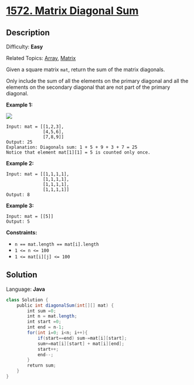 # [1572\. Matrix Diagonal Sum](https://leetcode.com/problems/matrix-diagonal-sum/)

## Description

Difficulty: **Easy**  

Related Topics: [Array](https://leetcode.com/tag/array/), [Matrix](https://leetcode.com/tag/matrix/)


Given a square matrix `mat`, return the sum of the matrix diagonals.

Only include the sum of all the elements on the primary diagonal and all the elements on the secondary diagonal that are not part of the primary diagonal.

**Example 1:**

![](https://assets.leetcode.com/uploads/2020/08/14/sample_1911.png)

```
Input: mat = [[1,2,3],
              [4,5,6],
              [7,8,9]]
Output: 25
Explanation: Diagonals sum: 1 + 5 + 9 + 3 + 7 = 25
Notice that element mat[1][1] = 5 is counted only once.
```

**Example 2:**

```
Input: mat = [[1,1,1,1],
              [1,1,1,1],
              [1,1,1,1],
              [1,1,1,1]]
Output: 8
```

**Example 3:**

```
Input: mat = [[5]]
Output: 5
```

**Constraints:**

*   `n == mat.length == mat[i].length`
*   `1 <= n <= 100`
*   `1 <= mat[i][j] <= 100`


## Solution

Language: **Java**

```java
class Solution {
    public int diagonalSum(int[][] mat) {
        int sum =0;
        int n = mat.length;
        int start =0;
        int end = n-1;
        for(int i=0; i<n; i++){
            if(start==end) sum-=mat[i][start];
            sum+=mat[i][start] + mat[i][end];
            start++;
            end--;
        }
        return sum;
    }
}
```